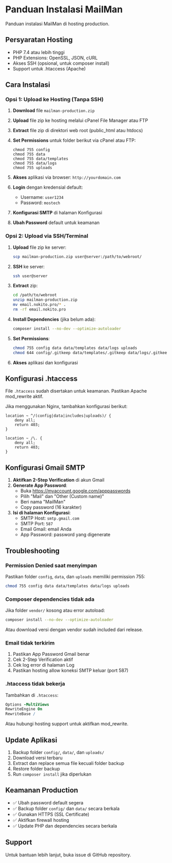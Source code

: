 # Panduan Instalasi MailMan

Panduan instalasi MailMan di hosting production.

## Persyaratan Hosting

- PHP 7.4 atau lebih tinggi
- PHP Extensions: OpenSSL, JSON, cURL
- Akses SSH (opsional, untuk composer install)
- Support untuk .htaccess (Apache)

## Cara Instalasi

### Opsi 1: Upload ke Hosting (Tanpa SSH)

1. **Download** file `mailman-production.zip`

2. **Upload** file zip ke hosting melalui cPanel File Manager atau FTP

3. **Extract** file zip di direktori web root (public_html atau htdocs)

4. **Set Permissions** untuk folder berikut via cPanel atau FTP:
   ```
   chmod 755 config
   chmod 755 data
   chmod 755 data/templates
   chmod 755 data/logs
   chmod 755 uploads
   ```

5. **Akses** aplikasi via browser: `http://yourdomain.com`

6. **Login** dengan kredensial default:
   - Username: `user1234`
   - Password: `mostech`

7. **Konfigurasi SMTP** di halaman Konfigurasi

8. **Ubah Password** default untuk keamanan

### Opsi 2: Upload via SSH/Terminal

1. **Upload** file zip ke server:
   ```bash
   scp mailman-production.zip user@server:/path/to/webroot/
   ```

2. **SSH** ke server:
   ```bash
   ssh user@server
   ```

3. **Extract** zip:
   ```bash
   cd /path/to/webroot
   unzip mailman-production.zip
   mv email.nokito.pro/* .
   rm -rf email.nokito.pro
   ```

4. **Install Dependencies** (jika belum ada):
   ```bash
   composer install --no-dev --optimize-autoloader
   ```

5. **Set Permissions**:
   ```bash
   chmod 755 config data data/templates data/logs uploads
   chmod 644 config/.gitkeep data/templates/.gitkeep data/logs/.gitkeep
   ```

6. **Akses** aplikasi dan konfigurasi

## Konfigurasi .htaccess

File `.htaccess` sudah disertakan untuk keamanan. Pastikan Apache mod_rewrite aktif.

Jika menggunakan Nginx, tambahkan konfigurasi berikut:

```nginx
location ~ ^/(config|data|includes|uploads)/ {
    deny all;
    return 403;
}

location ~ /\. {
    deny all;
    return 403;
}
```

## Konfigurasi Gmail SMTP

1. **Aktifkan 2-Step Verification** di akun Gmail
2. **Generate App Password**:
   - Buka https://myaccount.google.com/apppasswords
   - Pilih "Mail" dan "Other (Custom name)"
   - Beri nama "MailMan"
   - Copy password (16 karakter)
3. **Isi di halaman Konfigurasi**:
   - SMTP Host: `smtp.gmail.com`
   - SMTP Port: `587`
   - Email Gmail: email Anda
   - App Password: password yang digenerate

## Troubleshooting

### Permission Denied saat menyimpan

Pastikan folder `config`, `data`, dan `uploads` memiliki permission 755:
```bash
chmod 755 config data data/templates data/logs uploads
```

### Composer dependencies tidak ada

Jika folder `vendor/` kosong atau error autoload:
```bash
composer install --no-dev --optimize-autoloader
```

Atau download versi dengan vendor sudah included dari release.

### Email tidak terkirim

1. Pastikan App Password Gmail benar
2. Cek 2-Step Verification aktif
3. Cek log error di halaman Log
4. Pastikan hosting allow koneksi SMTP keluar (port 587)

### .htaccess tidak bekerja

Tambahkan di `.htaccess`:
```apache
Options -MultiViews
RewriteEngine On
RewriteBase /
```

Atau hubungi hosting support untuk aktifkan mod_rewrite.

## Update Aplikasi

1. Backup folder `config/`, `data/`, dan `uploads/`
2. Download versi terbaru
3. Extract dan replace semua file kecuali folder backup
4. Restore folder backup
5. Run `composer install` jika diperlukan

## Keamanan Production

- ✅ Ubah password default segera
- ✅ Backup folder `config/` dan `data/` secara berkala
- ✅ Gunakan HTTPS (SSL Certificate)
- ✅ Aktifkan firewall hosting
- ✅ Update PHP dan dependencies secara berkala

## Support

Untuk bantuan lebih lanjut, buka issue di GitHub repository.
